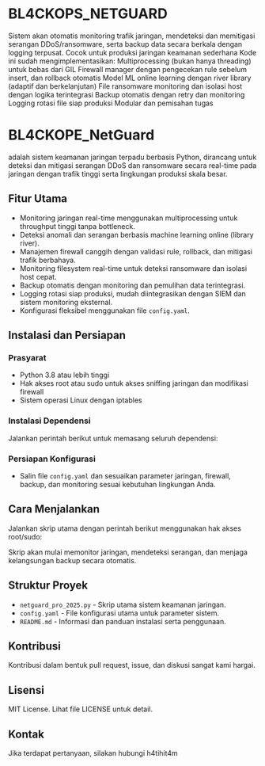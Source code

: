 # BL4CKOPS_NETGUARD
Sistem akan otomatis monitoring trafik jaringan, mendeteksi dan memitigasi serangan DDoS/ransomware, serta backup data secara berkala dengan logging terpusat. Cocok untuk produksi jaringan keamanan sederhana
Kode ini sudah mengimplementasikan:
Multiprocessing (bukan hanya threading) untuk bebas dari GIL
Firewall manager dengan pengecekan rule sebelum insert, dan rollback otomatis
Model ML online learning dengan river library (adaptif dan berkelanjutan)
File ransomware monitoring dan isolasi host dengan logika terintegrasi
Backup otomatis dengan retry dan monitoring
Logging rotasi file siap produksi
Modular dan pemisahan tugas
# BL4CKOPE_NetGuard

adalah sistem keamanan jaringan terpadu berbasis Python, dirancang untuk deteksi dan mitigasi serangan DDoS dan ransomware secara real-time pada jaringan dengan trafik tinggi serta lingkungan produksi skala besar.

## Fitur Utama
- Monitoring jaringan real-time menggunakan multiprocessing untuk throughput tinggi tanpa bottleneck.
- Deteksi anomali dan serangan berbasis machine learning online (library river).
- Manajemen firewall canggih dengan validasi rule, rollback, dan mitigasi trafik berbahaya.
- Monitoring filesystem real-time untuk deteksi ransomware dan isolasi host cepat.
- Backup otomatis dengan monitoring dan pemulihan data terintegrasi.
- Logging rotasi siap produksi, mudah diintegrasikan dengan SIEM dan sistem monitoring eksternal.
- Konfigurasi fleksibel menggunakan file `config.yaml`.

## Instalasi dan Persiapan

### Prasyarat
- Python 3.8 atau lebih tinggi
- Hak akses root atau sudo untuk akses sniffing jaringan dan modifikasi firewall
- Sistem operasi Linux dengan iptables

### Instalasi Dependensi
Jalankan perintah berikut untuk memasang seluruh dependensi:

### Persiapan Konfigurasi
- Salin file `config.yaml` dan sesuaikan parameter jaringan, firewall, backup, dan monitoring sesuai kebutuhan lingkungan Anda.

## Cara Menjalankan

Jalankan skrip utama dengan perintah berikut menggunakan hak akses root/sudo:


Skrip akan mulai memonitor jaringan, mendeteksi serangan, dan menjaga kelangsungan backup secara otomatis.

## Struktur Proyek

- `netguard_pro_2025.py` - Skrip utama sistem keamanan jaringan.
- `config.yaml` - File konfigurasi utama untuk parameter sistem.
- `README.md` - Informasi dan panduan instalasi serta penggunaan.

## Kontribusi

Kontribusi dalam bentuk pull request, issue, dan diskusi sangat kami hargai.

## Lisensi

MIT License. Lihat file LICENSE untuk detail.

## Kontak

Jika terdapat pertanyaan, silakan hubungi h4tihit4m




